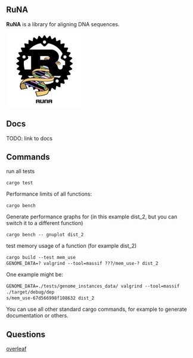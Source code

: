 

## RuNA

**RuNA** is a library for aligning DNA sequences. 
<!-- ![runa logo](misc/logo.png) -->
<img src="misc/logo.png" alt="runa logo" width="200"/>



## Docs 

TODO: link to docs

## Commands 

run all tests
``` 
cargo test 
```

Performance limits of all functions:
```
cargo bench
```
Generate performance graphs for (in this example dist_2, but you can switch it to a different function)
```
cargo bench -- gnuplot dist_2
```


test memory usage of a function (for example dist_2)

```
cargo build --test mem_use
GENOME_DATA=? valgrind --tool=massif ???/mem_use-? dist_2
```
One example might be:
```
GENOME_DATA=./tests/genome_instances_data/ valgrind --tool=massif ./target/debug/dep
s/mem_use-67d566998f108632 dist_2
```

You can use all other standard cargo commands, for example to generate documentation or others.


## Questions

[overleaf](https://www.overleaf.com/project/632486670475fd12235d011c)
